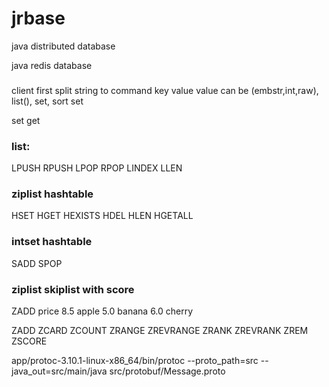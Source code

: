 # jrbase
java distributed database

java redis database


### 

client first split string to command key value
value can be (embstr,int,raw), list(), set, sort set  

set get

### list:
LPUSH
RPUSH 
LPOP
RPOP
LINDEX
LLEN

###   ziplist  hashtable
HSET
HGET
HEXISTS
HDEL
HLEN
HGETALL


###  intset  hashtable
SADD
SPOP


### ziplist skiplist  with score
ZADD price 8.5 apple 5.0 banana 6.0 cherry

ZADD
ZCARD
ZCOUNT
ZRANGE
ZREVRANGE
ZRANK
ZREVRANK
ZREM
ZSCORE


app/protoc-3.10.1-linux-x86_64/bin/protoc --proto_path=src --java_out=src/main/java src/protobuf/Message.proto

















